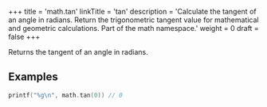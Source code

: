 +++
title = 'math.tan'
linkTitle = 'tan'
description = 'Calculate the tangent of an angle in radians. Return the trigonometric tangent value for mathematical and geometric calculations. Part of the math namespace.'
weight = 0
draft = false
+++

Returns the tangent of an angle in radians.

## Examples

```go
printf("%g\n", math.tan(0)) // 0
```

